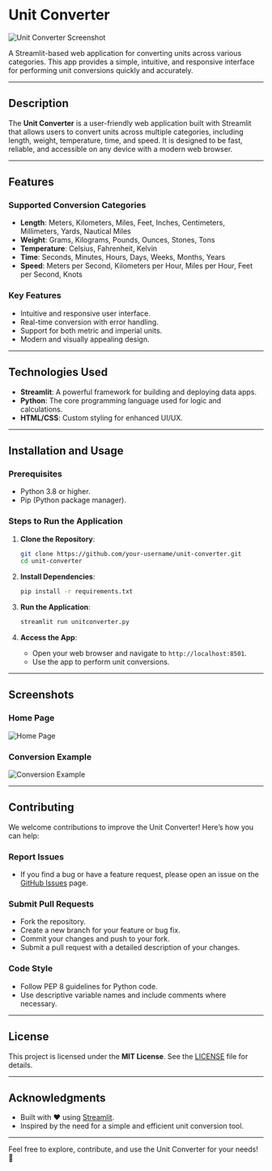 # Unit Converter

![Unit Converter Screenshot](screenshot.png) <!-- Replace with actual screenshot path -->

A Streamlit-based web application for converting units across various categories. This app provides a simple, intuitive, and responsive interface for performing unit conversions quickly and accurately.

---

## Description

The **Unit Converter** is a user-friendly web application built with Streamlit that allows users to convert units across multiple categories, including length, weight, temperature, time, and speed. It is designed to be fast, reliable, and accessible on any device with a modern web browser.

---

## Features

### Supported Conversion Categories
- **Length**: Meters, Kilometers, Miles, Feet, Inches, Centimeters, Millimeters, Yards, Nautical Miles
- **Weight**: Grams, Kilograms, Pounds, Ounces, Stones, Tons
- **Temperature**: Celsius, Fahrenheit, Kelvin
- **Time**: Seconds, Minutes, Hours, Days, Weeks, Months, Years
- **Speed**: Meters per Second, Kilometers per Hour, Miles per Hour, Feet per Second, Knots

### Key Features
- Intuitive and responsive user interface.
- Real-time conversion with error handling.
- Support for both metric and imperial units.
- Modern and visually appealing design.

---

## Technologies Used

- **Streamlit**: A powerful framework for building and deploying data apps.
- **Python**: The core programming language used for logic and calculations.
- **HTML/CSS**: Custom styling for enhanced UI/UX.

---

## Installation and Usage

### Prerequisites

- Python 3.8 or higher.
- Pip (Python package manager).

### Steps to Run the Application

1. **Clone the Repository**:
   ```bash
   git clone https://github.com/your-username/unit-converter.git
   cd unit-converter
   ```

2. **Install Dependencies**:
   ```bash
   pip install -r requirements.txt
   ```

3. **Run the Application**:
   ```bash
   streamlit run unitconverter.py
   ```

4. **Access the App**:
   - Open your web browser and navigate to `http://localhost:8501`.
   - Use the app to perform unit conversions.

---

## Screenshots

### Home Page
![Home Page](screenshot1.png) <!-- Replace with actual screenshot path -->

### Conversion Example
![Conversion Example](screenshot2.png) <!-- Replace with actual screenshot path -->

---

## Contributing

We welcome contributions to improve the Unit Converter! Here’s how you can help:

### Report Issues
- If you find a bug or have a feature request, please open an issue on the [GitHub Issues](https://github.com/your-username/unit-converter/issues) page.

### Submit Pull Requests
- Fork the repository.
- Create a new branch for your feature or bug fix.
- Commit your changes and push to your fork.
- Submit a pull request with a detailed description of your changes.

### Code Style
- Follow PEP 8 guidelines for Python code.
- Use descriptive variable names and include comments where necessary.

---

## License

This project is licensed under the **MIT License**. See the [LICENSE](LICENSE) file for details.

---

## Acknowledgments

- Built with ❤️ using [Streamlit](https://streamlit.io).
- Inspired by the need for a simple and efficient unit conversion tool.

---

Feel free to explore, contribute, and use the Unit Converter for your needs! 🚀
